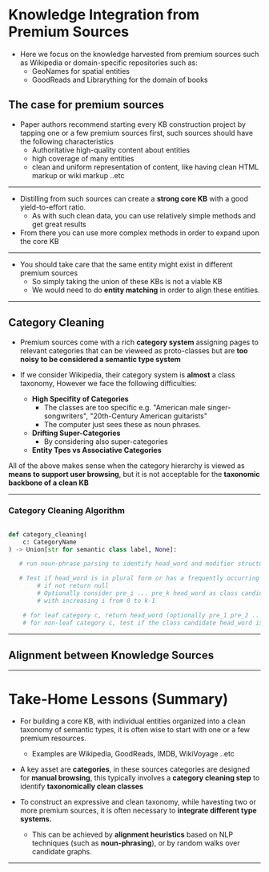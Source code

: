 # Knowledge Integration from Premium Sources

- Here we focus on the knowledge harvested from premium sources such as Wikipedia or domain-specific repositories such as:
  - GeoNames for spatial entities
  - GoodReads and Librarything for the domain of books


## The case for premium sources

- Paper authors recommend starting every KB construction project by tapping one or a few premium sources first, such sources should have the following characteristics
  - Authoritative high-quality content about entities
  - high coverage of many entities
  - clean and uniform representation of content, like having clean HTML markup or wiki markup ..etc

****

- Distilling from such sources can create a **strong core KB** with a good yield-to-effort ratio.
  - As with such clean data, you can use relatively simple methods and get great results
- From there you can use more complex methods in order to expand upon the core KB

****

- You should take care that the same entity might exist in different premium sources
  - So simply taking the union of these KBs is not a viable KB
  - We would need to do **entity matching** in order to align these entities.

****

## Category Cleaning

- Premium sources come with a rich **category system** assigning pages to relevant categories that can be vieweed as proto-classes but are **too noisy to be considered a semantic type system**


- If we consider Wikipedia, their category system is **almost** a class taxonomy, However we face the following difficulties:
  - **High Specifity of Categories**
    - The classes are too specific e.g. "American male singer-songwriters", "20th-Century American guitarists"
    - The computer just sees these as noun phrases.
  - **Drifting Super-Categories**
    - By considering also super-categories
  - **Entity Tpes vs Associative Categories**
    
All of the above makes sense when the category hierarchy is viewed as **means to support user browsing**, but it is not acceptable for the **taxonomic backbone of a clean KB**

****

### Category Cleaning Algorithm

```python

def category_cleaning(
    c: CategoryName
) -> Union[str for semantic class label, None]:

   # run noun-phrase parsing to identify head_word and modifier structure

   # Test if head_word is in plural form or has a frequently occurring plural form
        # if not return null
        # Optionally consider pre_i ... pre_k head_word as class candidates, 
        # with increasing i from 0 to k-1

    # for leaf category c, return head_word (optionally pre_1 pre_2 .. head_word)
    # for non-leaf category c, test if the class candidate head_word is a synonym or hypernym (i.e. generalization) of an already accepted class including head_word)

```

****

## Alignment between Knowledge Sources

****

# Take-Home Lessons (Summary)

- For building a core KB, with individual entities organized into a clean taxonomy of semantic types, it is often wise to start with one or a few premium resources.
  - Examples are Wikipedia, GoodReads, IMDB, WikiVoyage ..etc

- A key asset are **categories**, in these sources categories are designed for **manual browsing**, this typically involves a **category cleaning step** to identify **taxonomically clean classes**

- To construct an expressive and clean taxonomy, while havesting two or more premium sources, it is often necessary to **integrate different type systems.**
  - This can be achieved by **alignment heuristics** based on NLP techniques (such as **noun-phrasing**), or by random walks over candidate graphs.

****
